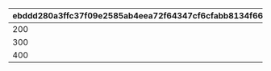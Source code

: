 |ebddd280a3ffc37f09e2585ab4eea72f64347cf6cfabb8134f6622f0d274d608|104c5e9542ffd8d60f0a53df1c1d530f083fc71057890b2f9ca1dcfd18f670c6|511b6676017180d2a2af90e240566d75d1864aed6aba256add1b71a029c9a588|49243963b93abfcb33d8e3eac2e5a3feed14c2a966ceb6532dbd716dc8b42dbd|be24b117aba32176f217305fe9e0ce098d171d99bb5db8a37aaf88975bec480d|efd0873fb09ebfa4884e935de75df71a5b0dbf532b42939d6db6cd9dbe474566|d8935b324bf73565566575b3732b19799dfcac738795414199f97b95e9b5de81|4765d7d95066664994df21173865bd0a325866d7464198c80c444477a13da1f2|ee36985a81ae1dc58140ca957aaa5ad763904fa85c3391b24a03f917d36f6aa5|211f19dee558ef4a9b8b2df3c85d15da9fc51ccfe8aedc0f33a142180f548d70|bf72e8325104202e9b8625b68b048131e9bd26038bee3abbc25328a2a41cf66c|
| --- | --- | --- | --- | --- | --- | --- | --- | --- | --- | --- |
|200|1200|1|400000|300|200|50|3000|1000000|400000|300|
|300|1800|2|600000|400|300|100|4000|2000000|400000|400|
|400|2400|3|800000|600|400|150|5000|3000000|400000|600|